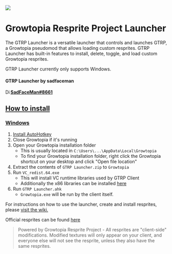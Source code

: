 ![](https://camo.githubusercontent.com/f34a8251dc2c9f10b7f3ed402ebc23ebb5e467f0047a2a7d80a55bc6ae937497/68747470733a2f2f692e696d6775722e636f6d2f766275796d66362e706e67)

# Growtopia Resprite Project Launcher

The GTRP Launcher is a versatile launcher that controls and launches GTRP, a Growtopia pseudomod that allows loading custom resprites. GTRP Launcher has built-in features to install, delete, toggle, and load custom Growtopia resprites.

GTRP Launcher currently only supports Windows.

#### GTRP Launcher by sadfaceman
<a href="https://www.discord.com" target=_blank><img src="https://drive.google.com/thumbnail?id=1vBtDJR6I7AmdS3tf9UtPhj2dWnrFEgsE" alt="Discord" width="16" height="16" style="float:left">**SadFaceMan#8661**</img>

## How to install
### Windows
1. [Install AutoHotkey](https://www.autohotkey.com "Install AutoHotkey")
2. Close Growtopia if it's running
3. Open your Growtopia installation folder
    + This is usually located in `C:\Users\...\AppData\Local\Growtopia`
    + To find your Growtopia installation folder, right click the Growtopia shortcut on your desktop and click "Open file location"
4. Extract the contents of `GTRP Launcher.zip` to `Growtopia`
5. Run `VC_redist.64.exe`
    + This will install VC runtime libraries used by GTRP Client
    + Additionally the x86 libraries can be installed <a href="https://aka.ms/vs/17/release/vc_redist.x86.exe" target=_blank>here</a>
6. Run `GTRP Launcher.ahk`
    + `Growtopia.exe` will be run by the client itself.

For instructions on how to use the launcher, create and install resprites, please <a href="https://github.com/sadfaceman-gt/GTRP-Launcher/wiki" target=_blank>visit the wiki.</a>

Official resprites can be found <a href="https://github.com/sadfaceman-gt/GTRP-Launcher-Resprites" target=_blank>here</a>

> Powered by Growtopia Resprite Project - All resprites are "client-side" modifications. Modified textures will only appear on your client, and everyone else will not see the resprite, unless they also have the same resprites.
